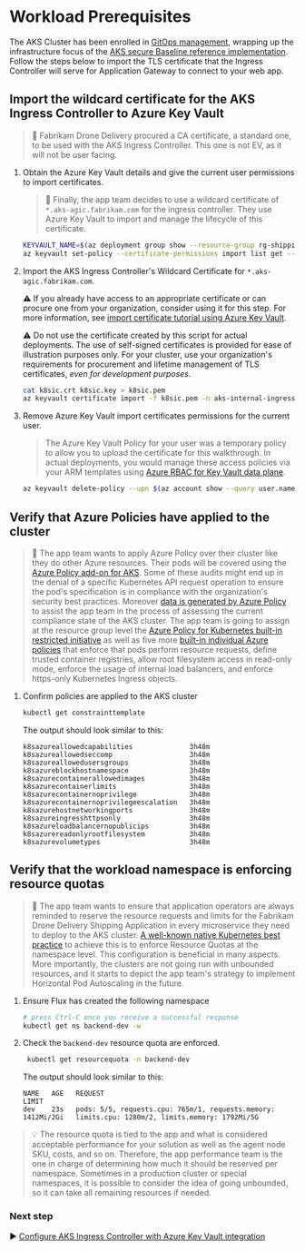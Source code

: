 # Workload Prerequisites

The AKS Cluster has been enrolled in [GitOps management](./06-gitops.md), wrapping up the infrastructure focus of the [AKS secure Baseline reference implementation](./). Follow the steps below to import the TLS certificate that the Ingress Controller will serve for Application Gateway to connect to your web app.

## Import the wildcard certificate for the AKS Ingress Controller to Azure Key Vault

> :book: Fabrikam Drone Delivery procured a CA certificate, a standard one, to be used with the AKS Ingress Controller. This one is not EV, as it will not be user facing.

1. Obtain the Azure Key Vault details and give the current user permissions to import certificates.

   > :book: Finally, the app team decides to use a wildcard certificate of `*.aks-agic.fabrikam.com` for the ingress controller. They use Azure Key Vault to import and manage the lifecycle of this certificate.

   ```bash
   KEYVAULT_NAME=$(az deployment group show --resource-group rg-shipping-dronedelivery -n cluster-stamp --query properties.outputs.keyVaultName.value -o tsv)
   az keyvault set-policy --certificate-permissions import list get --upn $(az account show --query user.name -o tsv) -n $KEYVAULT_NAME
   ```

1. Import the AKS Ingress Controller's Wildcard Certificate for `*.aks-agic.fabrikam.com`.

   :warning: If you already have access to an appropriate certificate or can procure one from your organization, consider using it for this step. For more information, see [import certificate tutorial using Azure Key Vault](https://docs.microsoft.com/azure/key-vault/certificates/tutorial-import-certificate#import-a-certificate-to-key-vault).

   :warning: Do not use the certificate created by this script for actual deployments. The use of self-signed certificates is provided for ease of illustration purposes only. For your cluster, use your organization's requirements for procurement and lifetime management of TLS certificates, _even for development purposes_.

   ```bash
   cat k8sic.crt k8sic.key > k8sic.pem
   az keyvault certificate import -f k8sic.pem -n aks-internal-ingress-controller-tls --vault-name $KEYVAULT_NAME
   ```

1. Remove Azure Key Vault import certificates permissions for the current user.

   > The Azure Key Vault Policy for your user was a temporary policy to allow you to upload the certificate for this walkthrough. In actual deployments, you would manage these access policies via your ARM templates using [Azure RBAC for Key Vault data plane](https://docs.microsoft.com/azure/key-vault/general/secure-your-key-vault#data-plane-and-access-policies).

   ```bash
   az keyvault delete-policy --upn $(az account show --query user.name -o tsv) -n $KEYVAULT_NAME
   ```

## Verify that Azure Policies have applied to the cluster

> :book: The app team wants to apply Azure Policy over their cluster like they do other Azure resources. Their pods will be covered using the [Azure Policy add-on for AKS](https://docs.microsoft.com/azure/aks/use-pod-security-on-azure-policy). Some of these audits might end up in the denial of a specific Kubernetes API request operation to ensure the pod's specification is in compliance with the organization's security best practices. Moreover [data is generated by Azure Policy](https://docs.microsoft.com/azure/governance/policy/how-to/get-compliance-data) to assist the app team in the process of assessing the current compliance state of the AKS cluster. The app team is going to assign at the resource group level the [Azure Policy for Kubernetes built-in restricted initiative](https://docs.microsoft.com/azure/aks/use-pod-security-on-azure-policy#built-in-policy-initiatives) as well as five more [built-in individual Azure policies](https://docs.microsoft.com/azure/aks/policy-samples#microsoftcontainerservice) that enforce that pods perform resource requests, define trusted container registries, allow root filesystem access in read-only mode, enforce the usage of internal load balancers, and enforce https-only Kubernetes Ingress objects.

1. Confirm policies are applied to the AKS cluster

   ```bash
   kubectl get constrainttemplate
   ```

   The output should look similar to this:

   ```output
   k8sazureallowedcapabilities              3h48m
   k8sazureallowedseccomp                   3h48m
   k8sazureallowedusersgroups               3h48m
   k8sazureblockhostnamespace               3h48m
   k8sazurecontainerallowedimages           3h48m
   k8sazurecontainerlimits                  3h48m
   k8sazurecontainernoprivilege             3h48m
   k8sazurecontainernoprivilegeescalation   3h48m
   k8sazurehostnetworkingports              3h48m
   k8sazureingresshttpsonly                 3h48m
   k8sazureloadbalancernopublicips          3h48m
   k8sazurereadonlyrootfilesystem           3h48m
   k8sazurevolumetypes                      3h48m
   ```

## Verify that the workload namespace is enforcing resource quotas

> :book: The app team wants to ensure that application operators are always reminded to reserve the resource requests and limits for the Fabrikam Drone Delivery Shipping Application in every microservice they need to deploy to the AKS cluster.  [A well-known native Kubernetes best practice](https://docs.microsoft.com/azure/aks/operator-best-practices-scheduler#enforce-resource-quotas) to achieve this is to enforce Resource Quotas at the namespace level.  This configuration is beneficial in many aspects. More importantly, the clusters are not going run with unbounded resources, and it starts to depict the app team's strategy to implement Horizontal Pod Autoscaling in the future.

1. Ensure Flux has created the following namespace

   ```bash
   # press Ctrl-C once you receive a successful response
   kubectl get ns backend-dev -w
   ```

1. Check the `backend-dev` resource quota are enforced.

   ```bash
    kubectl get resourcequota -n backend-dev
   ```

   The output should look similar to this:

   ```output
   NAME   AGE   REQUEST                                                        LIMIT
   dev    23s   pods: 5/5, requests.cpu: 765m/1, requests.memory: 1412Mi/2Gi   limits.cpu: 1280m/2, limits.memory: 1792Mi/5G
   ```

> :bulb: The resource quota is tied to the app and what is considered acceptable performance for your solution as well as the agent node SKU, costs, and so on. Therefore, the app performance team is the one in charge of determining how much it should be reserved per namespace.  Sometimes in a production cluster or special namespaces, it is possible to consider the idea of going unbounded, so it can take all remaining resources if needed.

### Next step

:arrow_forward: [Configure AKS Ingress Controller with Azure Key Vault integration](./08-secret-managment-and-ingress-controller.md)
